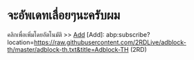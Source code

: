 # จะอัพเดทเลื่อยๆนะครับผม
คลิกเพื่อเพิ่มโดยอัตโนมัติ >> [Add](abp:subscribe?location=https://raw.githubusercontent.com/2RDLive/adblock-th/master/adblock-th.txt&title=Adblock-TH)
[Add]: abp:subscribe?location=https://raw.githubusercontent.com/2RDLive/adblock-th/master/adblock-th.txt&title=Adblock-TH (2RD)
